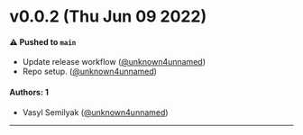# v0.0.2 (Thu Jun 09 2022)

#### ⚠️ Pushed to `main`

- Update release workflow ([@unknown4unnamed](https://github.com/unknown4unnamed))
- Repo setup. ([@unknown4unnamed](https://github.com/unknown4unnamed))

#### Authors: 1

- Vasyl Semilyak ([@unknown4unnamed](https://github.com/unknown4unnamed))

---

